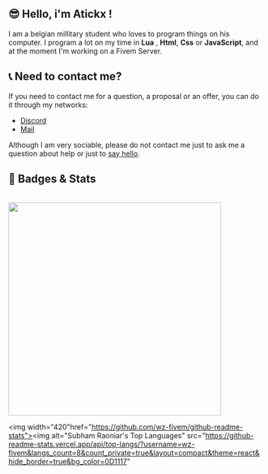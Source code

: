 ## 😎 Hello, i'm Atickx !
I am a belgian millitary student who loves to program things on his computer. 
I program a lot on my time in **Lua** , **Html**, **Css** or **JavaScript**, and at the moment I'm working on a Fivem Server.
<br/>

## 📞 Need to contact me?
If you need to contact me for a question, a proposal or an offer, you can do it through my networks:
- [Discord](https://discord.gg/)
- [Mail](mailto:atickx@outlook.fr)

Although I am very sociable, please do not contact me just to ask me a question about help or just to [say hello](https://nohello.net/).
## 🦅 Badges & Stats

<br/>
 <img width="420" src=https://github-readme-stats.vercel.app/api?username=Atickxxx&count_private=true&show_icons=true&title_color=dc143c&text_color=ffffff&icon_color=dc143c&hide_border=true&bg_color=282a36&layout=compact&hide_title=false&hide_rank=false>
 
 <img width="420"href="https://github.com/wz-fivem/github-readme-stats"><img alt="Subham Raoniar's Top Languages" src="https://github-readme-stats.vercel.app/api/top-langs/?username=wz-fivem&langs_count=8&count_private=true&layout=compact&theme=react&hide_border=true&bg_color=0D1117"
<br/>


<!--
**Atickxxx/Atickxxx** is a ✨ _special_ ✨ repository because its `README.md` (this file) appears on your GitHub profile.

Here are some ideas to get you started:

- 🔭 I’m currently working on ...
- 👯 I’m looking to collaborate on ...
- 🤔 I’m looking for help with ...
- 💬 Ask me about ...
- 😄 Pronouns: ...
- ⚡ Fun fact: ...
-->
